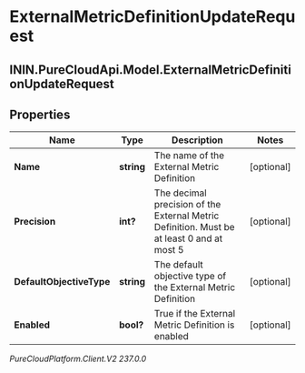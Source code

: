 # ExternalMetricDefinitionUpdateRequest

## ININ.PureCloudApi.Model.ExternalMetricDefinitionUpdateRequest

## Properties

|Name | Type | Description | Notes|
|------------ | ------------- | ------------- | -------------|
| **Name** | **string** | The name of the External Metric Definition | [optional] |
| **Precision** | **int?** | The decimal precision of the External Metric Definition. Must be at least 0 and at most 5 | [optional] |
| **DefaultObjectiveType** | **string** | The default objective type of the External Metric Definition | [optional] |
| **Enabled** | **bool?** | True if the External Metric Definition is enabled | [optional] |



_PureCloudPlatform.Client.V2 237.0.0_
